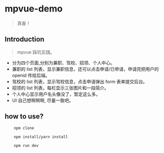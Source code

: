 # mpvue-demo

> 真香！

## Introduction

> mpvue 踩坑实践。

* 分为四个页面,分别为兼职、驾校、招领、个人中心。
* 兼职的 list 列表，显示兼职信息，还可以点击申请/已申请，申请完把用户的 openid 传给后端。
* 驾校的 list 列表，显示驾校信息，点击申请弹出 form 表单提交后台。
* 招领的 list 列表，每栏显示三张图片和一段简介。
* 个人中心显示用户名头像没了，暂定这么多。
* UI 自己想啊啊啊, 尽量一致吧。
  
## how to use?

```
    npm clone

    npm install/yarn install

    npm run dev
```
